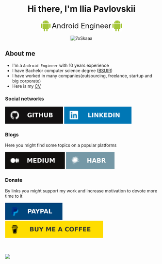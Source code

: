 <h1 align="center">Hi there, I'm Ilia Pavlovskii</h1>
<div align="center">
    <img src="public/android.png" style="vertical-align: middle;" width="32"/>
    <span style="vertical-align: middle; font-size: x-large;">Android Engineer</span>
    <img src="public/android.png" style="vertical-align: middle;" width="32"/>
</div>


<p align="center"> 
	<img src="https://komarev.com/ghpvc/?username=IlyaPavlovskii&label=Profile%20views&color=0e75b6&style=plastic" alt="7oSkaaa" />
</p>

## About me
- I'm a `Android Engineer` with 10 years experience  
- I have Bachelor computer science degree (<a href="https://www.bsuir.by/en/">BSUIR</a>)
- I have worked in many companies(outsourcing, freelance, startup and big corporate)
- Here is my [CV](/public/CV_Ilia_Pavlovskii.pdf)

### Social networks
[![github](public/github.svg)](https://github.com/IlyaPavlovskii/)
[![linkedin](public/linkedin.svg)](https://www.linkedin.com/in/ipavlovskii/)

### Blogs
Here you might find some topics on a popular platforms

[![medium](public/medium.svg)](https://pavlovskiiilia.medium.com/)
[![habr](public/habr.svg)](https://habr.com/ru/users/TranE91/posts/)

### Donate
By links you might support my work and increase motivation to devote more time to it

[!["PayPal"](public/paypal.svg)](https://www.paypal.com/paypalme/ipavlovskii)
[!["Buy Me A Coffee"](public/buy_me_a_coffee.svg)](https://www.buymeacoffee.com/ipavlovskii)

<h1>
    <a href="">
        <img align="" height='130px' src="https://github-readme-stats.vercel.app/api?username=IlyaPavlovskii&hide_title=true&show_icons=true&include_all_commits=true&line_height=21&bg_color=0,EC6C6C,FFD479,FFFC79,73FA79&theme=graywhite" />
    </a>
</h1>


